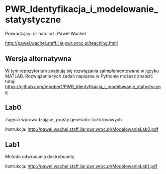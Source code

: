 # PWR_Identyfikacja_i_modelowanie_statystyczne

Prowadzący: dr hab. inż. Paweł Wachel

http://pawel.wachel.staff.iiar.pwr.wroc.pl/teaching.html

## Wersja alternatywna
W tym repozytorium znajdują się rozwiązania zaimplementowane w języku MATLAB.
Rozwiązania tych zadań napisane w Pythonie możesz znaleźć tutaj: https://github.com/mbober1/PWR_Identyfikacja_i_modelowanie_statystyczne

## Lab0
Zajęcia wprowadzające, prosty generator liczb losowych

Instrukcja:  http://pawel.wachel.staff.iiar.pwr.wroc.pl/ModelowanieLab0.pdf

## Lab1
Metoda odwracania dystrybuanty

Instrukcja:  http://pawel.wachel.staff.iiar.pwr.wroc.pl/ModelowanieLab1.pdf
